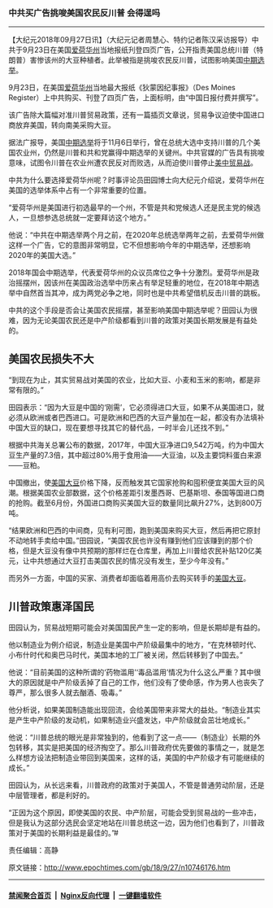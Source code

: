 ### 中共买广告挑唆美国农民反川普 会得逞吗
------------------------

<p>【大纪元2018年09月27日讯】（大纪元记者周慧心、特约记者陈汉采访报导）中共于9月23日在美国<a href="http://www.epochtimes.com/gb/tag/%E7%88%B1%E8%8D%B7%E5%8D%8E%E5%B7%9E.html">爱荷华州</a>当地报纸刋登<span class="s1">四页</span>广告，公开指责美国总统川普（特朗普）害惨该州的大豆种植者。此举被指是挑唆农民反川普，试图影响美国<a href="http://www.epochtimes.com/gb/tag/%E4%B8%AD%E6%9C%9F%E9%80%89%E4%B8%BE.html">中期选举</a>。</p>
<p class="p1"><span class="s1">9月23日，在美国<a href="http://www.epochtimes.com/gb/tag/%E7%88%B1%E8%8D%B7%E5%8D%8E%E5%B7%9E.html">爱荷华州</a>当地最大报纸《狄蒙因纪事报》（Des Moines Register）上中共购买、刊登了四页广告，上面标明，由“中国日报付费并撰写”。</span></p>
<p class="p1"><span class="s1">该广告除大篇幅对准川普贸易政策，还有一篇插页文章说，贸易争议迫使中国进口商放弃美国，转向南美采购大豆。</span></p>
<p class="p1"><span class="s1">据法广报导，美国<a href="http://www.epochtimes.com/gb/tag/%E4%B8%AD%E6%9C%9F%E9%80%89%E4%B8%BE.html">中期选举</a>将于11月6日举行，曾在总统大选中支持川普的几个美国农业州，仍然是川普和共和党赢得中期选举的关键州。中共官媒的广告具有挑唆意味，试图令川普在农业州遭农民反对而败选，从而迫使川普停止<a href="http://www.epochtimes.com/gb/tag/%E7%BE%8E%E4%B8%AD%E8%B4%B8%E6%98%93%E6%88%98.html">美中贸易战</a>。</span></p>
<p class="p1"><span class="s1">中共为什么要选择爱荷华州呢？时事评论员田园博士向大纪元介绍说，爱荷华州在美国的选举体系中占有一个非常重要的位置。</span></p>
<p class="p1"><span class="s1">“爱荷华州是美国进行初选最早的一个州，不管是共和党候选人还是民主党的候选人，一旦想参选总统就一定要拜访这个地方。”</span></p>
<p class="p1"><span class="s1">他说：“中共在中期选举两个月之前，在2020年总统选举两年之前，去爱荷华州做这样一个广告，它的意图非常明显，它不但想影响今年的中期选举，还想影响2020年的美国大选。”</span></p>
<p class="p1"><span class="s1">2018年国会中期选举，代表爱荷华州的众议员席位之争十分激烈。爱荷华州是政治摇摆州，因该州在美国政治选举中历来占有举足轻重的地位，在2018年中期选举中自然首当其冲，成为两党必争之地，同时也是中共希望借机反击川普的跳板。</span></p>
<p class="p1"><span class="s1">中共的这个手段是否会让美国农民摇摆，甚至影响美国中期选举呢？田园认为很难，因为无论美国农民还是中产阶级都看到川普的政策对美国长期发展是有益处的。</span></p>
<h2 class="p1"><span class="s1">美国农民损失不大</span></h4>
<p class="p1"><span class="s1">“到现在为止，其实贸易战对美国的农业，比如大豆、小麦和玉米的影响，都是非常有限的。”</span></p>
<p class="p1"><span class="s1">田园表示：“因为大豆是中国的‘刚需’，它必须得进口大豆，如果不从美国进口，就必须从欧洲或者巴西进口。可是欧洲和巴西的大豆产量加在一起，都没有办法填补中国大豆的缺口，现在要想寻找其它的替代品，一时半会儿还找不到。”</span></p>
<p class="p1"><span class="s1">根据中共海关总署公布的数据，2017年，中国大豆净进口9,542万吨，约为中国大豆生产量的7.3倍，其中超过80%用于食用油——大豆油，以及主要饲料蛋白来源——豆粕。</span></p>
<p class="p1"><span class="s1">中国撤出，使<a href="http://www.epochtimes.com/gb/tag/%E7%BE%8E%E5%9B%BD%E5%A4%A7%E8%B1%86.html">美国大豆</a>价格下降，反而触发其它国家抢购和囤积便宜美国大豆的风潮。根据美国农业部数据，这个价格差距引发墨西哥、巴基斯坦、泰国等国进口商的抢购。截至6月份，外国进口商购买美国大豆的数量同比飙升27%，达到800万吨。</span></p>
<p class="p1"><span class="s1">“结果欧洲和巴西的中间商，见有利可图，跑到美国来购买大豆，然后再把它原封不动地转手卖给中国。”田园说，“美国农民也许没有赚到他们应该赚到的那个价格，但是大豆没有像中共预期的那样烂在仓库里，再加上川普给农民补贴120亿美元，让中共想通过大豆打击美国农民的情况没有发生，至少今年没有。”</span></p>
<p class="p1"><span class="s1">而另外一方面，中国的买家、消费者却面临着用高价去购买转手的<a href="http://www.epochtimes.com/gb/tag/%E7%BE%8E%E5%9B%BD%E5%A4%A7%E8%B1%86.html">美国大豆</a>。</span></p>
<h2 class="p1"><span class="s1">川普政策惠泽国民</span></h4>
<p class="p1"><span class="s1">田园认为，贸易战短期可能会对美国国民产生一定的影响，但是长期却是有益的。</span></p>
<p class="p1"><span class="s1">他以制造业为例介绍说，制造业是美国中产阶级最集中的地方，“</span><span class="s1">在克林顿时代、小布什时代和奥巴马时代，美国本地的工厂被关闭，然后转移到了中国去。”　</span></p>
<p class="p1"><span class="s1">他说：“目前美国的这种所谓的‘药物滥用’‘毒品滥用’情况为什么这么严重？其中很大的原因就是中产阶级丢掉了自己的工作，他们没有了使命感，作为男人也丧失了尊严，那么很多人就去酗酒、吸毒。”</span></p>
<p class="p1"><span class="s1">他分析说，如果美国制造能出现回流，会给美国带来非常大的益处。“制造业其实是产生中产阶级的发动机，如果制造业兴盛发达，中产阶级就会茁壮地成长。”</span></p>
<p class="p1"><span class="s1">他说：“川普总统的眼光是非常独到的，他看到了这一点——（制造业）长期的外包转移，其实是把美国的经济掏空了。那么川普政府优先要做的事情之一，就是怎么样想方设法把制造业带回到美国来，这样的话，美国的中产阶级才有可能继续的成长。”</span></p>
<p class="p1"><span class="s1">田园认为，从长远来看，川普政府的政策对于美国人，不管是普通劳动阶层，还是中层管理者，都是利好的。</span></p>
<p class="p1"><span class="s1">“正因为这个原因，即使美国的农民、中产阶层，可能会受到贸易战的一些冲击，但是我认为这部分选民会坚定地站在川普总统这一边，因为他们也看到了，川普政策对于美国的长期利益是最佳的。”#</span></p>
<p class="p1">责任编辑：高静</p>

原文链接：http://www.epochtimes.com/gb/18/9/27/n10746176.htm


------------------------
#### [禁闻聚合首页](https://github.com/gfw-breaker/banned-news/blob/master/README.md) &nbsp;|&nbsp; [Nginx反向代理](https://github.com/gfw-breaker/open-proxy/blob/master/README.md) &nbsp;|&nbsp; [一键翻墙软件](https://github.com/gfw-breaker/nogfw/blob/master/README.md)